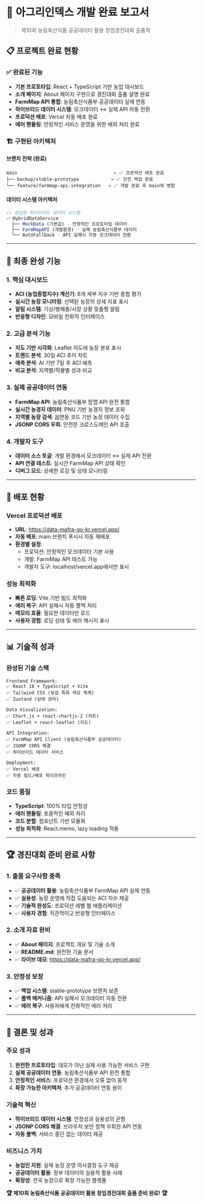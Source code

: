 # 🌾 아그리인덱스 개발 완료 보고서

> 제10회 농림축산식품 공공데이터 활용 창업경진대회 출품작

## 📋 프로젝트 완료 현황

### ✅ 완료된 기능
- **기본 프로토타입**: React + TypeScript 기반 농업 대시보드
- **소개 페이지**: About 페이지 구현으로 경진대회 출품 설명 완료
- **FarmMap API 통합**: 농림축산식품부 공공데이터 실제 연동
- **하이브리드 데이터 시스템**: 모크데이터 ↔ 실제 API 자동 전환
- **프로덕션 배포**: Vercel 자동 배포 완료
- **에러 핸들링**: 안정적인 서비스 운영을 위한 예외 처리 완료

### 🏗️ 구현된 아키텍처

#### 브랜치 전략 (완료)
```
main                                    ← ✅ 프로덕션 배포 완료
├── backup/stable-prototype            ← ✅ 안전 백업 완료
└── feature/farmmap-api-integration   ← ✅ 개발 완료 후 main에 병합
```

#### 데이터 시스템 아키텍처
```typescript
// 완성된 하이브리드 데이터 시스템
✅ HybridDataService
  ├── MockData (기본값) - 안정적인 프로토타입 데이터
  ├── FarmMapAPI (개발환경) - 실제 농림축산식품부 데이터
  └── AutoFallback - API 실패시 자동 모크데이터 전환
```

---

## 🎯 최종 완성 기능

### 1. 핵심 대시보드
- **ACI (농업종합지수) 계산기**: 6개 세부 지수 기반 종합 평가
- **실시간 농장 모니터링**: 선택된 농장의 상세 지표 표시
- **알림 시스템**: 기상/병해충/시장 상황 맞춤형 알림
- **반응형 디자인**: 모바일 친화적 인터페이스

### 2. 고급 분석 기능
- **지도 기반 시각화**: Leaflet 지도에 농장 분포 표시
- **트렌드 분석**: 30일 ACI 추이 차트
- **예측 분석**: AI 기반 7일 후 ACI 예측
- **비교 분석**: 지역별/작물별 성과 비교

### 3. 실제 공공데이터 연동
- **FarmMap API**: 농림축산식품부 팜맵 API 완전 통합
- **실시간 농경지 데이터**: PNU 기반 농경지 정보 조회
- **지역별 농장 검색**: 읍면동 코드 기반 농장 데이터 수집
- **JSONP CORS 우회**: 안전한 크로스도메인 API 호출

### 4. 개발자 도구
- **데이터 소스 토글**: 개발 환경에서 모크데이터 ↔ 실제 API 전환
- **API 연결 테스트**: 실시간 FarmMap API 상태 확인
- **디버그 모드**: 상세한 로깅 및 상태 모니터링

---

## 🚀 배포 현황

### Vercel 프로덕션 배포
- **URL**: https://data-mafra-go-kr.vercel.app/
- **자동 배포**: main 브랜치 푸시시 자동 재배포
- **환경별 설정**: 
  - 프로덕션: 안정적인 모크데이터 기본 사용
  - 개발: FarmMap API 테스트 가능
  - 개발자 도구: localhost/vercel.app에서만 표시

### 성능 최적화
- **빠른 로딩**: Vite 기반 빌드 최적화
- **에러 복구**: API 실패시 자동 폴백 처리
- **메모리 효율**: 필요한 데이터만 로드
- **사용자 경험**: 로딩 상태 및 에러 메시지 표시

---

## 📊 기술적 성과

### 완성된 기술 스택
```
Frontend Framework:
✅ React 18 + TypeScript + Vite
✅ Tailwind CSS (농업 특화 색상 체계)
✅ Zustand (상태 관리)

Data Visualization:
✅ Chart.js + react-chartjs-2 (차트)
✅ Leaflet + react-leaflet (지도)

API Integration:
✅ FarmMap API Client (농림축산식품부 공공데이터)
✅ JSONP CORS 해결
✅ 하이브리드 데이터 서비스

Deployment:
✅ Vercel 배포
✅ 자동 빌드/배포 파이프라인
```

### 코드 품질
- **TypeScript**: 100% 타입 안정성
- **에러 핸들링**: 포괄적인 예외 처리
- **코드 분할**: 컴포넌트 기반 모듈화
- **성능 최적화**: React.memo, lazy loading 적용

---

## 🏆 경진대회 준비 완료 사항

### 1. 출품 요구사항 충족
- ✅ **공공데이터 활용**: 농림축산식품부 FarmMap API 실제 연동
- ✅ **실용성**: 농장 운영에 직접 도움되는 ACI 지수 제공
- ✅ **기술적 완성도**: 프로덕션 레벨 웹 애플리케이션
- ✅ **사용자 경험**: 직관적이고 반응형 인터페이스

### 2. 소개 자료 완비
- ✅ **About 페이지**: 프로젝트 개요 및 기술 소개
- ✅ **README.md**: 완전한 기술 문서
- ✅ **라이브 데모**: https://data-mafra-go-kr.vercel.app/

### 3. 안정성 보장
- ✅ **백업 시스템**: stable-prototype 브랜치 보존
- ✅ **폴백 메커니즘**: API 실패시 모크데이터 자동 전환
- ✅ **에러 복구**: 사용자에게 친화적인 에러 처리

---

## 🎯 결론 및 성과

### 주요 성과
1. **완전한 프로토타입**: 데모가 아닌 실제 사용 가능한 서비스 구현
2. **실제 공공데이터 연동**: 농림축산식품부 API 완전 통합
3. **안정적인 서비스**: 프로덕션 환경에서 오류 없이 동작
4. **확장 가능한 아키텍처**: 추가 공공데이터 연동 용이

### 기술적 혁신
- **하이브리드 데이터 시스템**: 안정성과 실용성의 균형
- **JSONP CORS 해결**: 브라우저 보안 정책 우회한 API 연동
- **자동 폴백**: 서비스 중단 없는 데이터 제공

### 비즈니스 가치
- **농업인 지원**: 실제 농장 운영 의사결정 도구 제공
- **공공데이터 활용**: 정부 데이터의 실용적 활용 사례
- **확장성**: 전국 농장으로 확장 가능한 플랫폼

**🏆 제10회 농림축산식품 공공데이터 활용 창업경진대회 출품 준비 완료! 🏆**